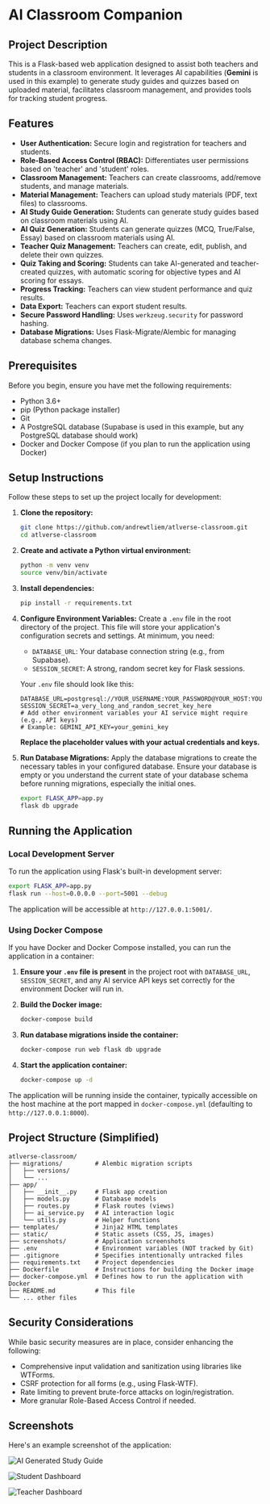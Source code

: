 # AI Classroom Companion

## Project Description

This is a Flask-based web application designed to assist both teachers and students in a classroom environment. It leverages AI capabilities (**Gemini** is used in this example) to generate study guides and quizzes based on uploaded material, facilitates classroom management, and provides tools for tracking student progress.

## Features

*   **User Authentication:** Secure login and registration for teachers and students.
*   **Role-Based Access Control (RBAC):** Differentiates user permissions based on 'teacher' and 'student' roles.
*   **Classroom Management:** Teachers can create classrooms, add/remove students, and manage materials.
*   **Material Management:** Teachers can upload study materials (PDF, text files) to classrooms.
*   **AI Study Guide Generation:** Students can generate study guides based on classroom materials using AI.
*   **AI Quiz Generation:** Students can generate quizzes (MCQ, True/False, Essay) based on classroom materials using AI.
*   **Teacher Quiz Management:** Teachers can create, edit, publish, and delete their own quizzes.
*   **Quiz Taking and Scoring:** Students can take AI-generated and teacher-created quizzes, with automatic scoring for objective types and AI scoring for essays.
*   **Progress Tracking:** Teachers can view student performance and quiz results.
*   **Data Export:** Teachers can export student results.
*   **Secure Password Handling:** Uses `werkzeug.security` for password hashing.
*   **Database Migrations:** Uses Flask-Migrate/Alembic for managing database schema changes.

## Prerequisites

Before you begin, ensure you have met the following requirements:

*   Python 3.6+
*   pip (Python package installer)
*   Git
*   A PostgreSQL database (Supabase is used in this example, but any PostgreSQL database should work)
*   Docker and Docker Compose (if you plan to run the application using Docker)

## Setup Instructions

Follow these steps to set up the project locally for development:

1.  **Clone the repository:**
    ```bash
    git clone https://github.com/andrewtliem/atlverse-classroom.git
    cd atlverse-classroom
    ```

2.  **Create and activate a Python virtual environment:**
    ```bash
    python -m venv venv
    source venv/bin/activate
    ```

3.  **Install dependencies:**
    ```bash
    pip install -r requirements.txt
    ```

4.  **Configure Environment Variables:**
    Create a `.env` file in the root directory of the project. This file will store your application's configuration secrets and settings. At minimum, you need:

    *   `DATABASE_URL`: Your database connection string (e.g., from Supabase).
    *   `SESSION_SECRET`: A strong, random secret key for Flask sessions.

    Your `.env` file should look like this:
    ```dotenv
    DATABASE_URL=postgresql://YOUR_USERNAME:YOUR_PASSWORD@YOUR_HOST:YOUR_PORT/YOUR_DBNAME
    SESSION_SECRET=a_very_long_and_random_secret_key_here
    # Add other environment variables your AI service might require (e.g., API keys)
    # Example: GEMINI_API_KEY=your_gemini_key
    ```
    **Replace the placeholder values with your actual credentials and keys.**

5.  **Run Database Migrations:**
    Apply the database migrations to create the necessary tables in your configured database. Ensure your database is empty or you understand the current state of your database schema before running migrations, especially the initial ones.

    ```bash
    export FLASK_APP=app.py
    flask db upgrade
    ```

## Running the Application

### Local Development Server

To run the application using Flask's built-in development server:

```bash
export FLASK_APP=app.py
flask run --host=0.0.0.0 --port=5001 --debug
```
The application will be accessible at `http://127.0.0.1:5001/`.

### Using Docker Compose

If you have Docker and Docker Compose installed, you can run the application in a container:

1.  **Ensure your `.env` file is present** in the project root with `DATABASE_URL`, `SESSION_SECRET`, and any AI service API keys set correctly for the environment Docker will run in.

2.  **Build the Docker image:**
    ```bash
    docker-compose build
    ```

3.  **Run database migrations inside the container:**
    ```bash
    docker-compose run web flask db upgrade
    ```

4.  **Start the application container:**
    ```bash
    docker-compose up -d
    ```

The application will be running inside the container, typically accessible on the host machine at the port mapped in `docker-compose.yml` (defaulting to `http://127.0.0.1:8000`).

## Project Structure (Simplified)

```
atlverse-classroom/
├── migrations/         # Alembic migration scripts
│   ├── versions/
│   └── ...
├── app/
│   ├── __init__.py     # Flask app creation
│   ├── models.py       # Database models
│   ├── routes.py       # Flask routes (views)
│   ├── ai_service.py   # AI interaction logic
│   └── utils.py        # Helper functions
├── templates/          # Jinja2 HTML templates
├── static/             # Static assets (CSS, JS, images)
├── screenshots/        # Application screenshots
├── .env                # Environment variables (NOT tracked by Git)
├── .gitignore          # Specifies intentionally untracked files
├── requirements.txt    # Project dependencies
├── Dockerfile          # Instructions for building the Docker image
├── docker-compose.yml  # Defines how to run the application with Docker
├── README.md           # This file
└── ... other files
```

## Security Considerations

While basic security measures are in place, consider enhancing the following:

*   Comprehensive input validation and sanitization using libraries like WTForms.
*   CSRF protection for all forms (e.g., using Flask-WTF).
*   Rate limiting to prevent brute-force attacks on login/registration.
*   More granular Role-Based Access Control if needed.


## Screenshots

Here's an example screenshot of the application:

![AI Generated Study Guide](screenshots/Study_Guide_AI_Student.png)

![Student Dashboard](screenshots/Classroom_Student.png)

![Teacher Dashboard](screenshots/Dashboard_Teacher.png)
